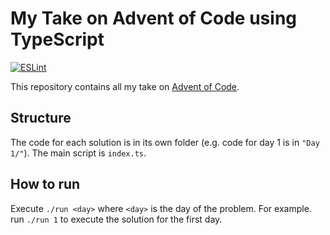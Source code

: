 # My Take on Advent of Code using TypeScript

[![ESLint](https://github.com/nanashi-1/advent-of-code/actions/workflows/eslint.yml/badge.svg?branch=master&event=push)](https://github.com/nanashi-1/advent-of-code/actions/workflows/eslint.yml)

This repository contains all my take on [Advent of Code](https://adventofcode.com/).

## Structure

The code for each solution is in its own folder (e.g. code for day 1 is in `"Day 1/"`). The main script is `index.ts`.

## How to run

Execute `./run <day>` where `<day>` is the day of the problem. For example. run `./run 1` to execute the solution for the first day.

